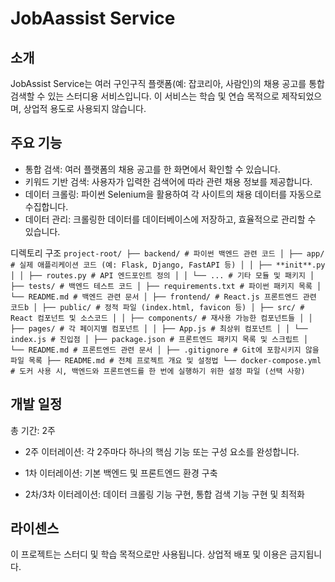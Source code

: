 # JobAassist Service

## 소개

JobAssist Service는 여러 구인구직 플랫폼(예: 잡코리아, 사람인)의 채용 공고를 통합 검색할 수 있는 스터디용 서비스입니다. 이 서비스는 학습 및 연습 목적으로 제작되었으며, 상업적 용도로 사용되지 않습니다.

## 주요 기능

-   통합 검색: 여러 플랫폼의 채용 공고를 한 화면에서 확인할 수 있습니다.
-   키워드 기반 검색: 사용자가 입력한 검색어에 따라 관련 채용 정보를 제공합니다.
-   데이터 크롤링: 파이썬 Selenium을 활용하여 각 사이트의 채용 데이터를 자동으로 수집합니다.
-   데이터 관리: 크롤링한 데이터를 데이터베이스에 저장하고, 효율적으로 관리할 수 있습니다.

디렉토리 구조
`project-root/
├── backend/ # 파이썬 백엔드 관련 코드
│ ├── app/ # 실제 애플리케이션 코드 (예: Flask, Django, FastAPI 등)
│ │ ├── **init**.py
│ │ ├── routes.py # API 엔드포인트 정의
│ │ └── ... # 기타 모듈 및 패키지
│ ├── tests/ # 백엔드 테스트 코드
│ ├── requirements.txt # 파이썬 패키지 목록
│ └── README.md # 백엔드 관련 문서
│
├── frontend/ # React.js 프론트엔드 관련 코드b
│ ├── public/ # 정적 파일 (index.html, favicon 등)
│ ├── src/ # React 컴포넌트 및 소스코드
│ │ ├── components/ # 재사용 가능한 컴포넌트들
│ │ ├── pages/ # 각 페이지별 컴포넌트
│ │ ├── App.js # 최상위 컴포넌트
│ │ └── index.js # 진입점
│ ├── package.json # 프론트엔드 패키지 목록 및 스크립트
│ └── README.md # 프론트엔드 관련 문서
│
├── .gitignore # Git에 포함시키지 않을 파일 목록
├── README.md # 전체 프로젝트 개요 및 설정법
└── docker-compose.yml # 도커 사용 시, 백엔드와 프론트엔드를 한 번에 실행하기 위한 설정 파일 (선택 사항)`

## 개발 일정

총 기간: 2주

-   2주 이터레이션: 각 2주마다 하나의 핵심 기능 또는 구성 요소를 완성합니다.

-   1차 이터레이션: 기본 백엔드 및 프론트엔드 환경 구축

-   2차/3차 이터레이션: 데이터 크롤링 기능 구현, 통합 검색 기능 구현 및 최적화

## 라이센스

이 프로젝트는 스터디 및 학습 목적으로만 사용됩니다. 상업적 배포 및 이용은 금지됩니다.
